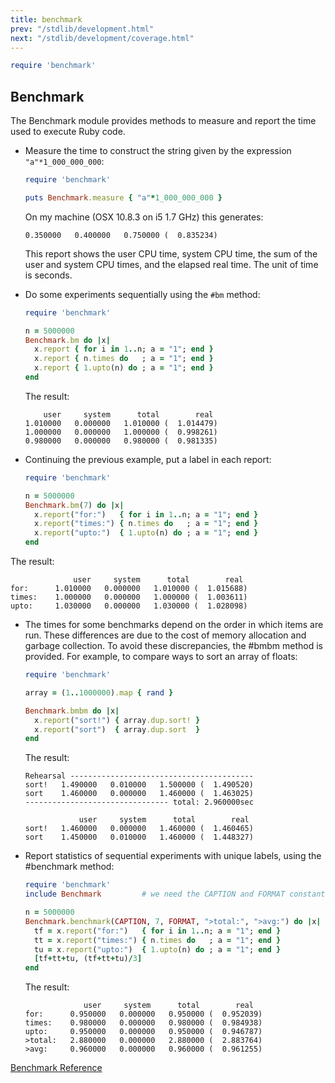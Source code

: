 ```yaml
---
title: benchmark
prev: "/stdlib/development.html"
next: "/stdlib/development/coverage.html"
---
```



```ruby
require 'benchmark'
```

## Benchmark

The Benchmark module provides methods to measure and report the time
used to execute Ruby code.

* Measure the time to construct the string given by the expression
  `"a"*1_000_000_000`:   
  
  ```ruby
  require 'benchmark'
  
  puts Benchmark.measure { "a"*1_000_000_000 }
  ```
  
  On my machine (OSX 10.8.3 on i5 1.7 GHz) this generates:
  
  
  ```
  0.350000   0.400000   0.750000 (  0.835234)
  ```
  
  This report shows the user CPU time, system CPU time, the sum of the
  user and system CPU times, and the elapsed real time. The unit of time
  is seconds.

* Do some experiments sequentially using the `#bm` method:
  
  
  ```ruby
  require 'benchmark'
  
  n = 5000000
  Benchmark.bm do |x|
    x.report { for i in 1..n; a = "1"; end }
    x.report { n.times do   ; a = "1"; end }
    x.report { 1.upto(n) do ; a = "1"; end }
  end
  ```
  
  The result:
  
  
  ```
      user     system      total        real
  1.010000   0.000000   1.010000 (  1.014479)
  1.000000   0.000000   1.000000 (  0.998261)
  0.980000   0.000000   0.980000 (  0.981335)
  ```

* Continuing the previous example, put a label in each report:
  
  
  ```ruby
  require 'benchmark'
  
  n = 5000000
  Benchmark.bm(7) do |x|
    x.report("for:")   { for i in 1..n; a = "1"; end }
    x.report("times:") { n.times do   ; a = "1"; end }
    x.report("upto:")  { 1.upto(n) do ; a = "1"; end }
  end
  ```

The result:


```
              user     system      total        real
for:      1.010000   0.000000   1.010000 (  1.015688)
times:    1.000000   0.000000   1.000000 (  1.003611)
upto:     1.030000   0.000000   1.030000 (  1.028098)
```

* The times for some benchmarks depend on the order in which items are
  run. These differences are due to the cost of memory allocation and
  garbage collection. To avoid these discrepancies, the #bmbm method is
  provided. For example, to compare ways to sort an array of floats:
  
  
  ```ruby
  require 'benchmark'
  
  array = (1..1000000).map { rand }
  
  Benchmark.bmbm do |x|
    x.report("sort!") { array.dup.sort! }
    x.report("sort")  { array.dup.sort  }
  end
  ```
  
  The result:
  
  
  ```
  Rehearsal -----------------------------------------
  sort!   1.490000   0.010000   1.500000 (  1.490520)
  sort    1.460000   0.000000   1.460000 (  1.463025)
  -------------------------------- total: 2.960000sec
  
              user     system      total        real
  sort!   1.460000   0.000000   1.460000 (  1.460465)
  sort    1.450000   0.010000   1.460000 (  1.448327)
  ```

* Report statistics of sequential experiments with unique labels, using
  the #benchmark method:
  
  
  ```ruby
  require 'benchmark'
  include Benchmark         # we need the CAPTION and FORMAT constants
  
  n = 5000000
  Benchmark.benchmark(CAPTION, 7, FORMAT, ">total:", ">avg:") do |x|
    tf = x.report("for:")   { for i in 1..n; a = "1"; end }
    tt = x.report("times:") { n.times do   ; a = "1"; end }
    tu = x.report("upto:")  { 1.upto(n) do ; a = "1"; end }
    [tf+tt+tu, (tf+tt+tu)/3]
  end
  ```
  
  The result:
  
  
  ```
               user     system      total        real
  for:      0.950000   0.000000   0.950000 (  0.952039)
  times:    0.980000   0.000000   0.980000 (  0.984938)
  upto:     0.950000   0.000000   0.950000 (  0.946787)
  >total:   2.880000   0.000000   2.880000 (  2.883764)
  >avg:     0.960000   0.000000   0.960000 (  0.961255)
  ```

<a
href='https://ruby-doc.org/stdlib-2.5.0/libdoc/benchmark/rdoc/Benchmark.html'
class='ruby-doc remote' target='_blank'>Benchmark Reference</a>

